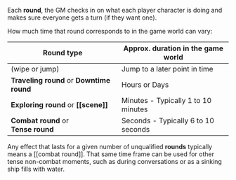 Each **round**, the GM checks in on what each player character is doing and makes sure everyone gets a turn (if they want one).  

How much time that round corresponds to in the game world can vary:

| Round type                                | Approx. duration in the game world  |
| ----------------------------------------- | ----------------------------------- |
| (wipe or jump)                            | Jump to a later point in time       |
| **Traveling round** or **Downtime round** | Hours or Days                       |
| **Exploring round** or **[[scene]]**      | Minutes - Typically 1 to 10 minutes |
| **Combat round** or <br>**Tense round**   | Seconds - Typically 6 to 10 seconds |

Any effect that lasts for a given number of unqualified **rounds** typically means a [[combat round]]. That same time frame can be used for other tense non-combat moments, such as during conversations or as a sinking ship fills with water.

